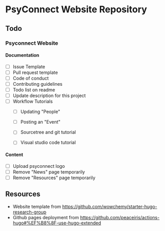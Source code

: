 
# PsyConnect Website Repository

## Todo

### Psyconnect Website

#### Documentation 
- [ ] Issue Template  
- [ ] Pull request template  
- [ ] Code of conduct  
- [ ] Contributing guidelines
- [ ] Todo list on readme
- [ ] Update description for this project
- [ ] Workflow Tutorials
  - [ ] Updating "People"
  - [ ] Posting an "Event"
  - [ ] Sourcetree and git tutorial
  - [ ] Visual studio code tutorial
  

#### Content
- [ ] Upload psyconnect logo
- [ ] Remove "News" page temporarily
- [ ] Remove "Resources" page temporarily

## Resources
- Website template from https://github.com/wowchemy/starter-hugo-research-group
- Github pages deployment from https://github.com/peaceiris/actions-hugo#%EF%B8%8F-use-hugo-extended
